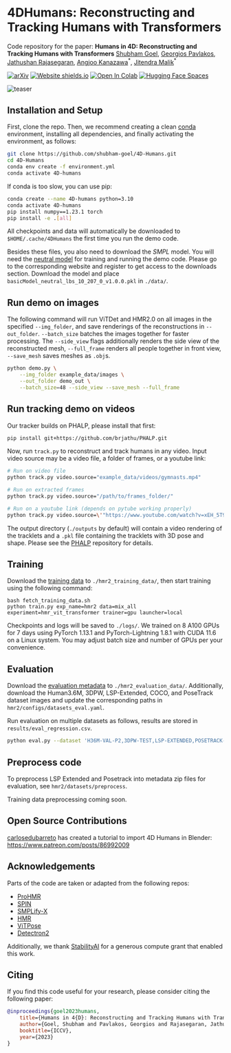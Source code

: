 # 4DHumans: Reconstructing and Tracking Humans with Transformers
Code repository for the paper:
**Humans in 4D: Reconstructing and Tracking Humans with Transformers**
[Shubham Goel](https://people.eecs.berkeley.edu/~shubham-goel/), [Georgios Pavlakos](https://geopavlakos.github.io/), [Jathushan Rajasegaran](http://people.eecs.berkeley.edu/~jathushan/), [Angjoo Kanazawa](https://people.eecs.berkeley.edu/~kanazawa/)<sup>\*</sup>, [Jitendra Malik](http://people.eecs.berkeley.edu/~malik/)<sup>\*</sup>

[![arXiv](https://img.shields.io/badge/arXiv-2305.20091-00ff00.svg)](https://arxiv.org/pdf/2305.20091.pdf)  [![Website shields.io](https://img.shields.io/website-up-down-green-red/http/shields.io.svg)](https://shubham-goel.github.io/4dhumans/)     [![Open In Colab](https://colab.research.google.com/assets/colab-badge.svg)](https://colab.research.google.com/drive/1Ex4gE5v1bPR3evfhtG7sDHxQGsWwNwby?usp=sharing)  [![Hugging Face Spaces](https://img.shields.io/badge/%F0%9F%A4%97%20Hugging%20Face-Spaces-blue)](https://huggingface.co/spaces/brjathu/HMR2.0)


![teaser](assets/teaser.png)

## Installation and Setup
First, clone the repo. Then, we recommend creating a clean [conda](https://docs.conda.io/) environment, installing all dependencies, and finally activating the environment, as follows:
```bash
git clone https://github.com/shubham-goel/4D-Humans.git
cd 4D-Humans
conda env create -f environment.yml
conda activate 4D-humans
```

If conda is too slow, you can use pip:
```bash
conda create --name 4D-humans python=3.10
conda activate 4D-humans
pip install numpy==1.23.1 torch
pip install -e .[all]
```

All checkpoints and data will automatically be downloaded to `$HOME/.cache/4DHumans` the first time you run the demo code.

Besides these files, you also need to download the *SMPL* model. You will need the [neutral model](http://smplify.is.tue.mpg.de) for training and running the demo code. Please go to the corresponding website and register to get access to the downloads section. Download the model and place `basicModel_neutral_lbs_10_207_0_v1.0.0.pkl` in `./data/`.

## Run demo on images
The following command will run ViTDet and HMR2.0 on all images in the specified `--img_folder`, and save renderings of the reconstructions in `--out_folder`. `--batch_size` batches the images together for faster processing. The `--side_view` flags additionally renders the side view of the reconstructed mesh, `--full_frame` renders all people together in front view, `--save_mesh` saves meshes as `.obj`s.
```bash
python demo.py \
    --img_folder example_data/images \
    --out_folder demo_out \
    --batch_size=48 --side_view --save_mesh --full_frame
```

## Run tracking demo on videos
Our tracker builds on PHALP, please install that first:
```bash
pip install git+https://github.com/brjathu/PHALP.git
```

Now, run `track.py` to reconstruct and track humans in any video. Input video source may be a video file, a folder of frames, or a youtube link:
```bash
# Run on video file
python track.py video.source="example_data/videos/gymnasts.mp4"

# Run on extracted frames
python track.py video.source="/path/to/frames_folder/"

# Run on a youtube link (depends on pytube working properly)
python track.py video.source=\'"https://www.youtube.com/watch?v=xEH_5T9jMVU"\'
```
The output directory (`./outputs` by default) will contain a video rendering of the tracklets and a `.pkl` file containing the tracklets with 3D pose and shape. Please see the [PHALP](https://github.com/brjathu/PHALP) repository for details.

## Training
Download the [training data](https://www.dropbox.com/sh/mjdwu59fxuhls5h/AACQ6FCGSrggUXmRzuubRHXIa) to `./hmr2_training_data/`, then start training using the following command:
```
bash fetch_training_data.sh
python train.py exp_name=hmr2 data=mix_all experiment=hmr_vit_transformer trainer=gpu launcher=local
```
Checkpoints and logs will be saved to `./logs/`. We trained on 8 A100 GPUs for 7 days using PyTorch 1.13.1 and PyTorch-Lightning 1.8.1 with CUDA 11.6 on a Linux system. You may adjust batch size and number of GPUs per your convenience.

## Evaluation
Download the [evaluation metadata](https://www.dropbox.com/scl/fi/kl79djemdgqcl6d691er7/hmr2_evaluation_data.tar.gz?rlkey=ttmbdu3x5etxwqqyzwk581zjl) to `./hmr2_evaluation_data/`. Additionally, download the Human3.6M, 3DPW, LSP-Extended, COCO, and PoseTrack dataset images and update the corresponding paths in  `hmr2/configs/datasets_eval.yaml`.

Run evaluation on multiple datasets as follows, results are stored in `results/eval_regression.csv`. 
```bash
python eval.py --dataset 'H36M-VAL-P2,3DPW-TEST,LSP-EXTENDED,POSETRACK-VAL,COCO-VAL' 
```

## Preprocess code
To preprocess LSP Extended and Posetrack into metadata zip files for evaluation, see `hmr2/datasets/preprocess`.

Training data preprocessing coming soon.

## Open Source Contributions
[carlosedubarreto](https://github.com/carlosedubarreto/) has created a tutorial to import 4D Humans in Blender: https://www.patreon.com/posts/86992009

## Acknowledgements
Parts of the code are taken or adapted from the following repos:
- [ProHMR](https://github.com/nkolot/ProHMR)
- [SPIN](https://github.com/nkolot/SPIN)
- [SMPLify-X](https://github.com/vchoutas/smplify-x)
- [HMR](https://github.com/akanazawa/hmr)
- [ViTPose](https://github.com/ViTAE-Transformer/ViTPose)
- [Detectron2](https://github.com/facebookresearch/detectron2)

Additionally, we thank [StabilityAI](https://stability.ai/) for a generous compute grant that enabled this work.

## Citing
If you find this code useful for your research, please consider citing the following paper:

```bibtex
@inproceedings{goel2023humans,
    title={Humans in 4{D}: Reconstructing and Tracking Humans with Transformers},
    author={Goel, Shubham and Pavlakos, Georgios and Rajasegaran, Jathushan and Kanazawa, Angjoo and Malik, Jitendra},
    booktitle={ICCV},
    year={2023}
}
```
